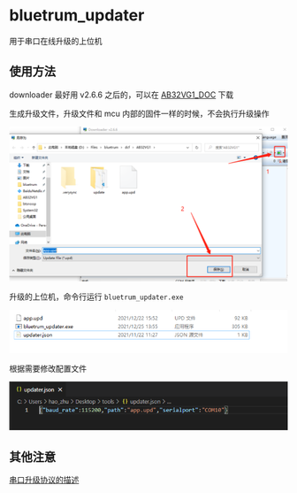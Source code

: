 # bluetrum_updater

用于串口在线升级的上位机

## 使用方法

downloader 最好用 v2.6.6 之后的，可以在 [AB32VG1_DOC](https://gitee.com/bluetrum/AB32VG1_DOC/tree/master/tools) 下载

生成升级文件，升级文件和 mcu 内部的固件一样的时候，不会执行升级操作

![](img/image_1.png)

升级的上位机，命令行运行 `bluetrum_updater.exe`

![](img/image_2.png)

根据需要修改配置文件

![](img/image_3.png)

## 其他注意

[串口升级协议的描述](doc/uart升级说明_20190919.pdf)
